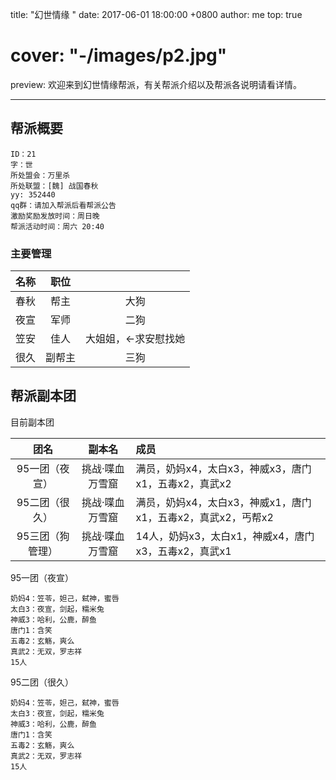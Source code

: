 ﻿title: "幻世情缘 "
date: 2017-06-01 18:00:00 +0800
author: me
top: true
# cover: "-/images/p2.jpg"
preview: 欢迎来到幻世情缘帮派，有关帮派介绍以及帮派各说明请看详情。

---

## 帮派概要

```text
ID：21
字：世
所处盟会：万里杀
所处联盟：[魏] 战国春秋
yy: 352440
qq群：请加入帮派后看帮派公告
激励奖励发放时间：周日晚
帮派活动时间：周六 20:40
```

### 主要管理

|名称|职位||
|:--:|:--:|:--:|
|春秋|帮主|大狗|
|夜宣|军师|二狗|
|笠安|佳人|大姐姐，←求安慰找她|
|很久|副帮主|三狗|

## 帮派副本团

目前副本团

|团名|副本名|成员|
|:--:|:--:|:--|
|95一团（夜宣）|挑战·喋血万雪窟|满员，奶妈x4，太白x3，神威x3，唐门x1，五毒x2，真武x2|
|95二团（很久）|挑战·喋血万雪窟|满员，奶妈x4，太白x3，神威x1，唐门x1，五毒x2，真武x2，丐帮x2|
|95三团（狗管理）|挑战·喋血万雪窟|14人，奶妈x3，太白x1，神威x4，唐门x3，五毒x2，真武x1|

95一团（夜宣）

```text
奶妈4：笠苓，妲己，弑神，蜜唇
太白3：夜宣，剑起，糯米兔
神威3：哈利，公鹿，醉鱼
唐门1：含笑
五毒2：玄觞，爽么
真武2：无双，罗志祥
15人
```

95二团（很久）

```text
奶妈4：笠苓，妲己，弑神，蜜唇
太白3：夜宣，剑起，糯米兔
神威3：哈利，公鹿，醉鱼
唐门1：含笑
五毒2：玄觞，爽么
真武2：无双，罗志祥
15人
```
